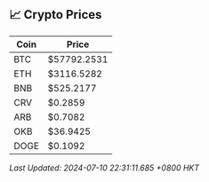 ## 📈 Crypto Prices

| Coin | Price |
| ---- | ----- |
| BTC | $57792.2531 |
| ETH | $3116.5282 |
| BNB | $525.2177 |
| CRV | $0.2859 |
| ARB | $0.7082 |
| OKB | $36.9425 |
| DOGE | $0.1092 |

_Last Updated: 2024-07-10 22:31:11.685 +0800 HKT_